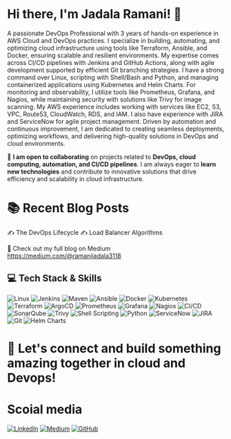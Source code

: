 # Hi there, I'm Jadala Ramani! 👋 


A passionate DevOps Professional with 3 years of hands-on experience in AWS Cloud and DevOps practices. I specialize in building, automating, and optimizing cloud infrastructure using tools like Terraform, Ansible, and Docker, ensuring scalable and resilient environments. My expertise comes across CI/CD pipelines with Jenkins and GitHub Actions, along with agile development supported by efficient Git branching strategies. I have a strong command over Linux, scripting with Shell/Bash and Python, and managing containerized applications using Kubernetes and Helm Charts. For monitoring and observability, I utilize tools like Prometheus, Grafana, and Nagios, while maintaining security with solutions like Trivy for image scanning. My AWS experience includes working with services like EC2, S3, VPC, Route53, CloudWatch, RDS, and IAM. I also have experience with JIRA and ServiceNow for agile project management. Driven by automation and continuous improvement, I am dedicated to creating seamless deployments, optimizing workflows, and delivering high-quality solutions in DevOps and cloud environments.

🚀 **I am open to collaborating** on projects related to **DevOps, cloud computing, automation, and CI/CD pipelines**. I am always eager to **learn new technologies** and contribute to innovative solutions that drive efficiency and scalability in cloud infrastructure.  

# 📚 Recent Blog Posts 
✍️ The DevOps Lifecycle
✍️ Load Balancer Algorithms
 
📢 Check out my full blog on Medium https://medium.com/@ramanijadala3118
## **💻 Tech Stack & Skills**
![Linux](https://img.shields.io/badge/Linux-%23FCC624.svg?style=for-the-badge&logo=linux&logoColor=black)
![Jenkins](https://img.shields.io/badge/Jenkins-%23D24939.svg?style=for-the-badge&logo=jenkins&logoColor=white)
![Maven](https://img.shields.io/badge/Apache%20Maven-C71A36?style=for-the-badge&logo=apache-maven&logoColor=white)
![Ansible](https://img.shields.io/badge/Ansible-%23EE0000.svg?style=for-the-badge&logo=ansible&logoColor=white)
![Docker](https://img.shields.io/badge/Docker-%232496ED.svg?style=for-the-badge&logo=docker&logoColor=white)
![Kubernetes](https://img.shields.io/badge/Kubernetes-%23326CE5.svg?style=for-the-badge&logo=kubernetes&logoColor=white)
![Terraform](https://img.shields.io/badge/Terraform-%237B42BC.svg?style=for-the-badge&logo=terraform&logoColor=white)
![ArgoCD](https://img.shields.io/badge/ArgoCD-%23EF660B.svg?style=for-the-badge&logo=argo&logoColor=white)
![Prometheus](https://img.shields.io/badge/Prometheus-%23E6522C.svg?style=for-the-badge&logo=prometheus&logoColor=white)
![Grafana](https://img.shields.io/badge/Grafana-%23F46800.svg?style=for-the-badge&logo=grafana&logoColor=white)
![Nagios](https://img.shields.io/badge/Nagios-%23000000.svg?style=for-the-badge&logo=nagios&logoColor=white)
![CI/CD](https://img.shields.io/badge/CI/CD-%23000000.svg?style=for-the-badge&logo=githubactions&logoColor=white)
![SonarQube](https://img.shields.io/badge/SonarQube-%234E9BCD.svg?style=for-the-badge&logo=sonarqube&logoColor=white)
![Trivy](https://img.shields.io/badge/Trivy-%23EE0000.svg?style=for-the-badge&logo=aqua&logoColor=white)
![Shell Scripting](https://img.shields.io/badge/Shell%20Scripting-%23212121.svg?style=for-the-badge&logo=gnu-bash&logoColor=white)
![Python](https://img.shields.io/badge/Python-%233776AB.svg?style=for-the-badge&logo=python&logoColor=white)
![ServiceNow](https://img.shields.io/badge/ServiceNow-%234E9BCD.svg?style=for-the-badge&logo=servicenow&logoColor=white)
![JIRA](https://img.shields.io/badge/JIRA-%230052CC.svg?style=for-the-badge&logo=jira&logoColor=white)
![Git](https://img.shields.io/badge/Git-%23F05033.svg?style=for-the-badge&logo=git&logoColor=white)
![Helm Charts](https://img.shields.io/badge/Helm%20Charts-%232C8EBB.svg?style=for-the-badge&logo=helm&logoColor=white)



 # 🌟 Let's connect and build something amazing together in cloud and Devops! 
 
# Scoial media

[![LinkedIn](https://img.shields.io/badge/LinkedIn-%230077B5.svg?style=for-the-badge&logo=linkedin&logoColor=white)](https://www.linkedin.com/in/jadala-ramani)
[![Medium](https://img.shields.io/badge/Medium-%23000000.svg?style=for-the-badge&logo=medium&logoColor=white)](https://medium.com/@ramanijadala3118)
[![GitHub](https://img.shields.io/badge/GitHub-%23181717.svg?style=for-the-badge&logo=github&logoColor=white)](https://github.com/jadalaramani)

